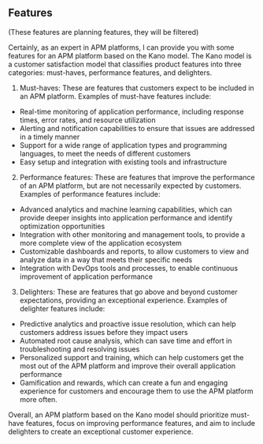 ## Features

(These features are planning features, they will be filtered)

Certainly, as an expert in APM platforms, I can provide you with some features for an APM platform based on the Kano model. The Kano model is a customer satisfaction model that classifies product features into three categories: must-haves, performance features, and delighters.

1. Must-haves: These are features that customers expect to be included in an APM platform. Examples of must-have features include:
- Real-time monitoring of application performance, including response times, error rates, and resource utilization
- Alerting and notification capabilities to ensure that issues are addressed in a timely manner
- Support for a wide range of application types and programming languages, to meet the needs of different customers
- Easy setup and integration with existing tools and infrastructure

2. Performance features: These are features that improve the performance of an APM platform, but are not necessarily expected by customers. Examples of performance features include:
- Advanced analytics and machine learning capabilities, which can provide deeper insights into application performance and identify optimization opportunities
- Integration with other monitoring and management tools, to provide a more complete view of the application ecosystem
- Customizable dashboards and reports, to allow customers to view and analyze data in a way that meets their specific needs
- Integration with DevOps tools and processes, to enable continuous improvement of application performance

3. Delighters: These are features that go above and beyond customer expectations, providing an exceptional experience. Examples of delighter features include:
- Predictive analytics and proactive issue resolution, which can help customers address issues before they impact users
- Automated root cause analysis, which can save time and effort in troubleshooting and resolving issues
- Personalized support and training, which can help customers get the most out of the APM platform and improve their overall application performance
- Gamification and rewards, which can create a fun and engaging experience for customers and encourage them to use the APM platform more often.

Overall, an APM platform based on the Kano model should prioritize must-have features, focus on improving performance features, and aim to include delighters to create an exceptional customer experience.
